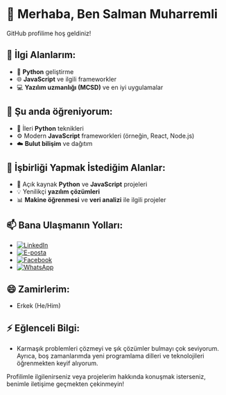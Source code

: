 # 👋 Merhaba, Ben Salman Muharremli

GitHub profilime hoş geldiniz!


## 👀 İlgi Alanlarım:
- 🐍 **Python** geliştirme
- 🌐 **JavaScript** ve ilgili frameworkler
- 💻 **Yazılım uzmanlığı (MCSD)** ve en iyi uygulamalar

## 🌱 Şu anda öğreniyorum:
- 🚀 İleri **Python** teknikleri
- ⚙️ Modern **JavaScript** frameworkleri (örneğin, React, Node.js)
- ☁️ **Bulut bilişim** ve dağıtım

## 💞️ İşbirliği Yapmak İstediğim Alanlar:
- 🌟 Açık kaynak **Python** ve **JavaScript** projeleri
- 💡 Yenilikçi **yazılım çözümleri**
- 📊 **Makine öğrenmesi** ve **veri analizi** ile ilgili projeler

## 📫 Bana Ulaşmanın Yolları:
- [![LinkedIn](https://img.shields.io/badge/LinkedIn-%230077B5.svg?&style=flat-square&logo=linkedin&logoColor=white)](https://www.linkedin.com/in/salman-muharrem)
- [![E-posta](https://img.shields.io/badge/Email-%23D14836.svg?&style=flat-square&logo=gmail&logoColor=white)](mailto:salman.meherremli36@gmail.com)
- [![Facebook](https://img.shields.io/badge/Facebook-%231877F2.svg?&style=flat-square&logo=facebook&logoColor=white)](https://www.facebook.com/salman.meherremli15)
- [![WhatsApp](https://img.shields.io/badge/WhatsApp-%23725A29.svg?&style=flat-square&logo=whatsapp&logoColor=white)](https://wa.me/+905510266981)

## 😄 Zamirlerim:
- Erkek (He/Him)

## ⚡ Eğlenceli Bilgi:
- Karmaşık problemleri çözmeyi ve şık çözümler bulmayı çok seviyorum. Ayrıca, boş zamanlarımda yeni programlama dilleri ve teknolojileri öğrenmekten keyif alıyorum.

Profilimle ilgilenirseniz veya projelerim hakkında konuşmak isterseniz, benimle iletişime geçmekten çekinmeyin!
